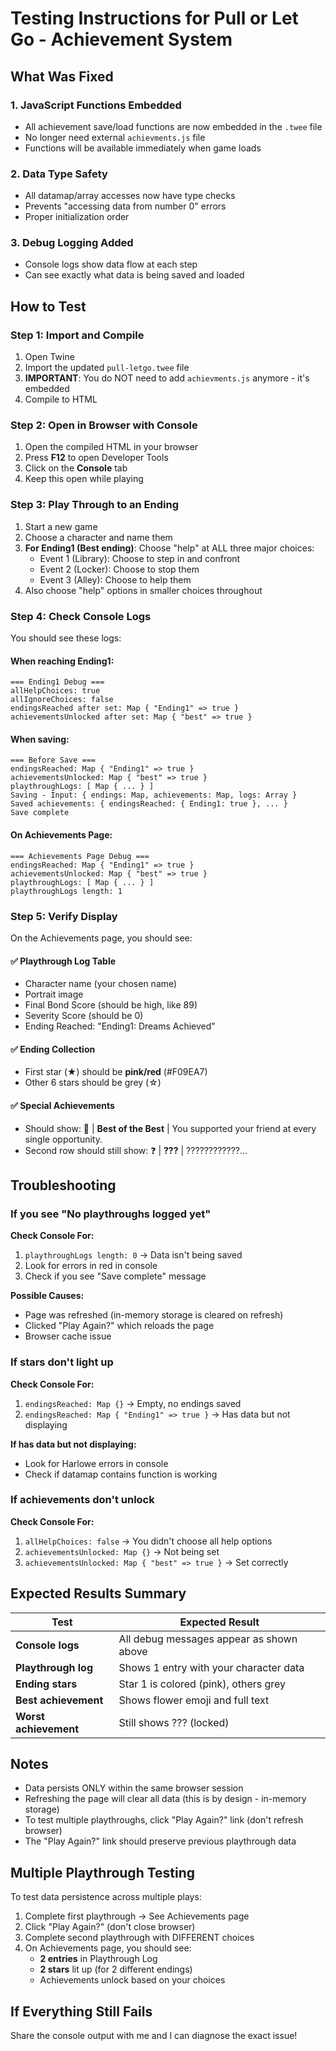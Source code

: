 # Testing Instructions for Pull or Let Go - Achievement System

## What Was Fixed

### 1. **JavaScript Functions Embedded**
- All achievement save/load functions are now embedded in the `.twee` file
- No longer need external `achievments.js` file
- Functions will be available immediately when game loads

### 2. **Data Type Safety**
- All datamap/array accesses now have type checks
- Prevents "accessing data from number 0" errors
- Proper initialization order

### 3. **Debug Logging Added**
- Console logs show data flow at each step
- Can see exactly what data is being saved and loaded

## How to Test

### Step 1: Import and Compile
1. Open Twine
2. Import the updated `pull-letgo.twee` file
3. **IMPORTANT**: You do NOT need to add `achievments.js` anymore - it's embedded
4. Compile to HTML

### Step 2: Open in Browser with Console
1. Open the compiled HTML in your browser
2. Press **F12** to open Developer Tools
3. Click on the **Console** tab
4. Keep this open while playing

### Step 3: Play Through to an Ending
1. Start a new game
2. Choose a character and name them
3. **For Ending1 (Best ending)**: Choose "help" at ALL three major choices:
   - Event 1 (Library): Choose to step in and confront
   - Event 2 (Locker): Choose to stop them
   - Event 3 (Alley): Choose to help them
4. Also choose "help" options in smaller choices throughout

### Step 4: Check Console Logs

You should see these logs:

#### When reaching Ending1:
```
=== Ending1 Debug ===
allHelpChoices: true
allIgnoreChoices: false
endingsReached after set: Map { "Ending1" => true }
achievementsUnlocked after set: Map { "best" => true }
```

#### When saving:
```
=== Before Save ===
endingsReached: Map { "Ending1" => true }
achievementsUnlocked: Map { "best" => true }
playthroughLogs: [ Map { ... } ]
Saving - Input: { endings: Map, achievements: Map, logs: Array }
Saved achievements: { endingsReached: { Ending1: true }, ... }
Save complete
```

#### On Achievements Page:
```
=== Achievements Page Debug ===
endingsReached: Map { "Ending1" => true }
achievementsUnlocked: Map { "best" => true }
playthroughLogs: [ Map { ... } ]
playthroughLogs length: 1
```

### Step 5: Verify Display

On the Achievements page, you should see:

#### ✅ Playthrough Log Table
- Character name (your chosen name)
- Portrait image
- Final Bond Score (should be high, like 89)
- Severity Score (should be 0)
- Ending Reached: "Ending1: Dreams Achieved"

#### ✅ Ending Collection
- First star (★) should be **pink/red** (#F09EA7)
- Other 6 stars should be grey (☆)

#### ✅ Special Achievements
- Should show: 🌹 | **Best of the Best** | You supported your friend at every single opportunity.
- Second row should still show: ❓ | **???** | ????????????...

## Troubleshooting

### If you see "No playthroughs logged yet"

**Check Console For:**
1. `playthroughLogs length: 0` → Data isn't being saved
2. Look for errors in red in console
3. Check if you see "Save complete" message

**Possible Causes:**
- Page was refreshed (in-memory storage is cleared on refresh)
- Clicked "Play Again?" which reloads the page
- Browser cache issue

### If stars don't light up

**Check Console For:**
1. `endingsReached: Map {}` → Empty, no endings saved
2. `endingsReached: Map { "Ending1" => true }` → Has data but not displaying

**If has data but not displaying:**
- Look for Harlowe errors in console
- Check if datamap contains function is working

### If achievements don't unlock

**Check Console For:**
1. `allHelpChoices: false` → You didn't choose all help options
2. `achievementsUnlocked: Map {}` → Not being set
3. `achievementsUnlocked: Map { "best" => true }` → Set correctly

## Expected Results Summary

| Test | Expected Result |
|------|----------------|
| **Console logs** | All debug messages appear as shown above |
| **Playthrough log** | Shows 1 entry with your character data |
| **Ending stars** | Star 1 is colored (pink), others grey |
| **Best achievement** | Shows flower emoji and full text |
| **Worst achievement** | Still shows ??? (locked) |

## Notes

- Data persists ONLY within the same browser session
- Refreshing the page will clear all data (this is by design - in-memory storage)
- To test multiple playthroughs, click "Play Again?" link (don't refresh browser)
- The "Play Again?" link should preserve previous playthrough data

## Multiple Playthrough Testing

To test data persistence across multiple plays:

1. Complete first playthrough → See Achievements page
2. Click "Play Again?" (don't close browser)
3. Complete second playthrough with DIFFERENT choices
4. On Achievements page, you should see:
   - **2 entries** in Playthrough Log
   - **2 stars** lit up (for 2 different endings)
   - Achievements unlock based on your choices

## If Everything Still Fails

Share the console output with me and I can diagnose the exact issue!
